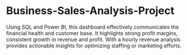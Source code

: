 # Business-Sales-Analysis-Project
Using SQL and Power BI, this dashboard effectively communicates the financial health and customer base. It highlights strong profit margins, consistent growth in revenue and profit. With a hourly revenue analysis provides actionable insights for optimizing staffing or marketing efforts.
